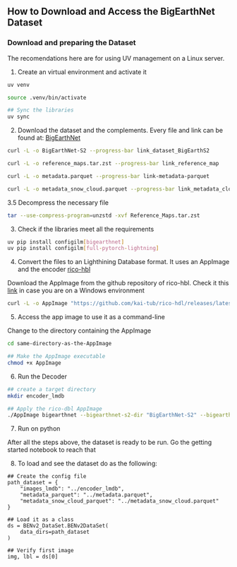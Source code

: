 
## How to Download and Access the BigEarthNet Dataset

### Download and preparing the Dataset

The recomendations here are for using UV management on a Linux server. 

1. Create an virtual environment and activate it
```bash
uv venv 

source .venv/bin/activate

## Sync the libraries 
uv sync
```

2. Download the dataset and the complements.
Every file and link can be found at: [BigEarthNet]("https://bigearth.net/")

```bash
curl -L -o BigEarthNet-S2 --progress-bar link_dataset_BigEarthS2

curl -L -o reference_maps.tar.zst --progress-bar link_reference_map

curl -L -o metadata.parquet --progress-bar link-metadata-parquet

curl -L -o metadata_snow_cloud.parquet --progress-bar link_metadata_cloud_snow 
```

3.5 Decompress the necessary file
```bash 
tar --use-compress-program=unzstd -xvf Reference_Maps.tar.zst

```
3. Check if the libraries meet all the requirements

```bash
uv pip install configilm[bigearthnet]
uv pip install configilm[full-pytorch-lightning]
```

4. Convert the files to an Lighthining Database format. It uses an AppImage and the encoder [rico-hbl]("https://github.com/rsim-tu-berlin/rico-hdl?tab=readme-ov-file")

Download the AppImage from the github repository of rico-hbl. Check it this [link]("https://git.tu-berlin.de/rsim/reben-training-scripts/-/blob/main/README.md?ref_type=heads") in case you are on a Windows environment 
```bash 
curl -L -o AppImage "https://github.com/kai-tub/rico-hdl/releases/latest/download/rico-hdl.AppImage"
```

5. Access the app image to use it as a command-line

Change to the directory containing the AppImage 
```bash 
cd same-directory-as-the-AppImage

## Make the AppImage executable
chmod +x AppImage 

```

6. Run the Decoder

```bash
## create a target directory
mkdir encoder_lmdb

## Apply the rico-dbl AppImage
./AppImage bigearthnet --bigearthnet-s2-dir "BigEarthNet-S2" --bigearthnet-reference-maps-dir "Reference_Maps" --target-dir "encoder_lmdb"
```

7. Run on python

After all the steps above, the dataset is ready to be run. 
Go the getting started notebook to reach that 

8. To load and see the dataset do as the following:
```ipynb
## Create the config file
path_dataset = {
    "images_lmdb": "../encoder_lmdb",
    "metadata_parquet": "../metadata.parquet",
    "metadata_snow_cloud_parquet": "../metadata_snow_cloud.parquet"
}

## Load it as a class
ds = BENv2_DataSet.BENv2DataSet(
    data_dirs=path_dataset
)

## Verify first image
img, lbl = ds[0]

```
